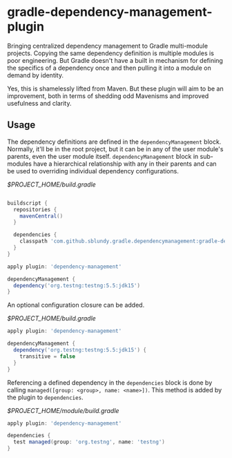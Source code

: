 gradle-dependency-management-plugin
===================================

Bringing centralized dependency management to Gradle multi-module projects. Copying the same dependency definition is multiple modules is poor engineering. But Gradle doesn't have a built in mechanism for defining the specifics of a dependency once and then pulling it into a module on demand by identity. 

Yes, this is shamelessly lifted from Maven. But these plugin will aim to be an improvement, both in terms of shedding odd Mavenisms and improved usefulness and clarity. 

Usage
-----------------------------------

The dependency definitions are defined in the `dependencyManagement` block. Normally, it'll be in the root project, but it can be in any of the user module's parents, even the user module itself. `dependencyManagement` block in sub-modules have a hierarchical relationship with any in their parents and can be used to overriding individual dependency configurations.

*$PROJECT_HOME/build.gradle*
```groovy

buildscript {
  repositories {
    mavenCentral()
  }

  dependencies {
    classpath 'com.github.sblundy.gradle.dependencymanagement:gradle-dependency-management-plugin:0.2.0'
  }
}

apply plugin: 'dependency-management'

dependencyManagement {
  dependency('org.testng:testng:5.5:jdk15')
}
```

An optional configuration closure can be added.

*$PROJECT_HOME/build.gradle*
```groovy
apply plugin: 'dependency-management'

dependencyManagement {
  dependency('org.testng:testng:5.5:jdk15') {
    transitive = false
  }
}
```

Referencing a defined dependency in the `dependencies` block is done by calling `managed([group: <group>, name: <name>])`. This method is added by the plugin to `dependencies`.

*$PROJECT_HOME/module/build.gradle*
```groovy
apply plugin: 'dependency-management'

dependencies {
  test managed(group: 'org.testng', name: 'testng')
}
```
